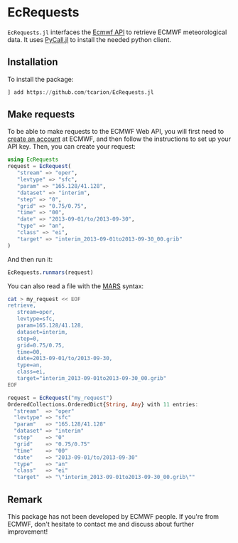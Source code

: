 # EcRequests

`EcRequests.jl` interfaces the [Ecmwf API](https://www.ecmwf.int/en/computing/software/ecmwf-web-api) to retrieve ECMWF meteorological data. It uses [PyCall.jl](https://github.com/JuliaPy/PyCall.jl) to install the needed python client.

## Installation

To install the package:

```julia
] add https://github.com/tcarion/EcRequests.jl
```

## Make requests

To be able to make requests to the ECMWF Web API, you will first need to [create an account](https://apps.ecmwf.int/registration/) at ECMWF, and then follow the instructions to set up your API key. Then, you can create your request:

```julia
using EcRequests
request = EcRequest(
   "stream" => "oper",
   "levtype" => "sfc",
   "param" => "165.128/41.128",
   "dataset" => "interim",
   "step" => "0",
   "grid" => "0.75/0.75",
   "time" => "00",
   "date" => "2013-09-01/to/2013-09-30",
   "type" => "an",
   "class" => "ei",
   "target" => "interim_2013-09-01to2013-09-30_00.grib"
)
```

And then run it:
```julia
EcRequests.runmars(request)
```

You can also read a file with the [MARS](https://confluence.ecmwf.int/display/UDOC/MARS+user+documentation) syntax:
```bash
cat > my_request << EOF
retrieve,
   stream=oper,
   levtype=sfc,
   param=165.128/41.128,
   dataset=interim,
   step=0,
   grid=0.75/0.75,
   time=00,
   date=2013-09-01/to/2013-09-30,
   type=an,
   class=ei,
   target="interim_2013-09-01to2013-09-30_00.grib"
EOF
```

```julia
request = EcRequest("my_request")
OrderedCollections.OrderedDict{String, Any} with 11 entries:
  "stream"  => "oper"
  "levtype" => "sfc"
  "param"   => "165.128/41.128"
  "dataset" => "interim"
  "step"    => "0"
  "grid"    => "0.75/0.75"
  "time"    => "00"
  "date"    => "2013-09-01/to/2013-09-30"
  "type"    => "an"
  "class"   => "ei"
  "target"  => "\"interim_2013-09-01to2013-09-30_00.grib\""
```

## Remark
This package has not been developed by ECMWF people. If you're from ECMWF, don't hesitate to contact me and discuss about further improvement!